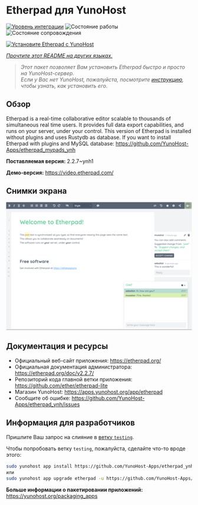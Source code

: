<!--
Важно: этот README был автоматически сгенерирован <https://github.com/YunoHost/apps/tree/master/tools/readme_generator>
Он НЕ ДОЛЖЕН редактироваться вручную.
-->

# Etherpad для YunoHost

[![Уровень интеграции](https://apps.yunohost.org/badge/integration/etherpad)](https://ci-apps.yunohost.org/ci/apps/etherpad/)
![Состояние работы](https://apps.yunohost.org/badge/state/etherpad)
![Состояние сопровождения](https://apps.yunohost.org/badge/maintained/etherpad)

[![Установите Etherpad с YunoHost](https://install-app.yunohost.org/install-with-yunohost.svg)](https://install-app.yunohost.org/?app=etherpad)

*[Прочтите этот README на других языках.](./ALL_README.md)*

> *Этот пакет позволяет Вам установить Etherpad быстро и просто на YunoHost-сервер.*  
> *Если у Вас нет YunoHost, пожалуйста, посмотрите [инструкцию](https://yunohost.org/install), чтобы узнать, как установить его.*

## Обзор

Etherpad is a real-time collaborative editor scalable to thousands of simultaneous real time users. It provides full data export capabilities, and runs on your server, under your control.
This version of Etherpad is installed without plugins and uses Rustydb as database.
If you want to install Etherpad with plugins and MySQL database: https://github.com/YunoHost-Apps/etherpad_mypads_ynh


**Поставляемая версия:** 2.2.7~ynh1

**Демо-версия:** <https://video.etherpad.com/>

## Снимки экрана

![Снимок экрана Etherpad](./doc/screenshots/screenshot.png)

## Документация и ресурсы

- Официальный веб-сайт приложения: <https://etherpad.org/>
- Официальная документация администратора: <https://etherpad.org/doc/v2.2.7/>
- Репозиторий кода главной ветки приложения: <https://github.com/ether/etherpad-lite>
- Магазин YunoHost: <https://apps.yunohost.org/app/etherpad>
- Сообщите об ошибке: <https://github.com/YunoHost-Apps/etherpad_ynh/issues>

## Информация для разработчиков

Пришлите Ваш запрос на слияние в [ветку `testing`](https://github.com/YunoHost-Apps/etherpad_ynh/tree/testing).

Чтобы попробовать ветку `testing`, пожалуйста, сделайте что-то вроде этого:

```bash
sudo yunohost app install https://github.com/YunoHost-Apps/etherpad_ynh/tree/testing --debug
или
sudo yunohost app upgrade etherpad -u https://github.com/YunoHost-Apps/etherpad_ynh/tree/testing --debug
```

**Больше информации о пакетировании приложений:** <https://yunohost.org/packaging_apps>
